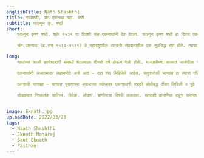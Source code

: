 ```yaml
---
englishTitle: Nath Shashthi
title: नाथषष्ठी, संत एकनाथ महा. षष्ठी
subtitle: फाल्गुन कृ. षष्ठी
short:
    फाल्गुन कृष्ण षष्ठी, शके १५२१ या दिवशी संत एकनाथांनी देह ठेवला. फाल्गुन कृष्ण षष्ठी हा दिवस एकनाथ षष्ठी म्हणून ओळखला जातो.

    संत एकनाथ (इ.सन १५३३-१५९९) हे महाराष्ट्रातील वारकरी संप्रदायातील एक सुप्रसिद्ध संत होते. त्यांचा जन्म इ.स. १५३३ मध्ये पैठण येथे झाला. समाजसुधारक, महान तत्त्ववेत्ता, संस्कृत भाषेचे गाढे अभ्यासक अशा अनेक गुणविशेषणांसह ’ज्ञानाचा एका’ या बिरुदावलीने साऱ्या महाराष्ट्राला परिचित असणारे व्यक्तिमत्त्व म्हणजे संत एकनाथ. या महात्म्याने विपुल वाङ्मय निर्माण करून मराठी भाषा समृद्ध केली. नाथ हे वैष्णव होते, दत्तभक्त होते, देवीभक्त पण होते. जातिभेद दूर करण्यासाठी यांनी आयुष्यभर प्रयत्न केले. सर्वांत महत्त्वाचे म्हणजे ज्ञानेश्वरीची प्रत शुद्ध केली.

long:
    नाथांच्या काळी ज्ञानेश्वरांनी समाधी घेतल्याला तीनशे वर्ष होऊन गेली होती. मध्यंतरीच्या काळात आळंदीला समाधिस्थानी मोठे रान माजले होते व त्या ठिकाणी ज्ञानेश्वरांची समाधी आहे, हे ही लोक विसरून गेले होते. एकनायांना एका रात्री ज्ञानेश्वरांचा दृष्टान्त झाला व ते आपल्याबरोबर बरीच मंडळी घेऊन आळंदीला गेले. ज्ञानेश्वरांच्या समाधीचे दार उघडून त्यांनी समाधिस्थानात प्रवेश केला. तिथे त्यांनी पाहिले, की अजानवृक्षाची मुळी ज्ञानेश्वरांच्या गळ्याला लागली आहे. मग नाथांनी ती मुळी काढून टाकली. ही आख्यायिका वारकरी मंडळीत लोकप्रिय आहे. त्याच वेळी ज्ञानेश्वरीची शुद्ध प्रत तयार करण्याचा आदेश ज्ञानेश्वरांनी नाथांना दिला, असेही वारकरी समाजात मानले जाते. पुढे नाथांनी ज्ञानेश्वरीच्या अनेक हस्तलिखित पोथ्या जमवून तिची एक संशोधित शुद्ध आवृत्ती तयार केली. महाराष्ट्रात सध्या जी ज्ञानेश्वरी प्रचलित आहे, ती नाथसंशोधित आवृत्तीच आहे.

    एकनाथांनी अध्यात्मावर लहानमोठे असे आठ - दहा ग्रंथ लिहिलेले आहेत. चतुःश्लोकी भागवत हा त्यांचा पहिला ग्रंथ. या नंतर त्यांनी हस्तामलक, शुकाष्टक, स्वात्मसुख, आनंदलहरी, गीतासार, आनंदानुभव, नाथभागवत, रुक्मिणीस्वयंवर, भावार्थ रामायण हे ग्रंथ लिहिले. याशिवाय ध्रुव, प्रल्हाद, उपमन्यू, सुदामा, ज्ञानेश्वर, नामदेव, चोखामेळा, इ. भक्तांची व संतांची चरित्रेही त्यांनी लिहिली आहेत. त्यांनी रचलेली पदे व अभंग हे वारकऱ्यांच्या व अन्य पारमार्थिकांच्या परिचयाचे आहेत. त्यांनी जी भारुडे रचली आहेत, ती विशेष लोकप्रिय आहेत. ‘विंचू चावला’ हे भारुड खूप गाजलं. आजही एकनाथांची भारुडे म्हटली जातात. एकनाथांची भारुडे अतिशय अर्थपूर्ण आहेत. भारुड याचा अर्थ बहुरूढ म्हणजेच लोकप्रिय असे गीत होय. भारुडांमधून त्यांनी लोकांच्या गुणा-अवगुणांवर टिका केलेली आहे. तसेच बोधही दिलेला आहे. एक नाही, दोन नाही, तर तब्बल १२५ विषयांवरील भारुडे असून त्यांची संख्या ३००वर आहे. तसेच एकनाथांच्या गौळणीही प्रसिद्ध आहेत. गौळणीमधून आपल्या उपास्य दैवतावरील प्रेम, भक्ती प्रकट केलेले आहे. हा गीतप्रकार समाजात अधिक रुजला आणि बहरला. कीर्तन, भजनात नेहमी गवळणी म्हटल्या जातात.

    एकनाथी भागवत – भागवत पुराणाच्या अकराव्या स्कंधावर एकनाथांनी मराठी ओवीबद्ध टीका लिहिली व पुढे ती एकनाथी भागवत नावाने प्रसिद्ध झाली. या ग्रंथाची ओवी संख्या १८८४६ इतकी प्रचंड आहे.

    थोडक्यात निष्कलंक चारित्र्य, विवेक, औदार्य, प्राणीमात्रा विषयी कळवळा, सत्याशी प्रामाणिक राहून समन्वय साधणे, प्रपंच आणि परमार्थ एकरूप करू शकणारी साधना, लोक संग्रह आणि प्रेरक व प्रासादिक वाणी या वैशिष्ट्यांमुळे नाथांचे चरित्र आणि चारित्र्य प्रातः स्मरणीय बनले आहे.
  

image: Eknath.jpg
uploadDate: 2022/03/23
tags:
  - Naath Shashthi
  - Eknath Maharaj
  - Sant Eknath
  - Paithan
---
```

